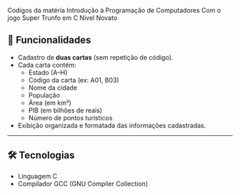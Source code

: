 Codigos da matéria Introdução à Programação de Computadores
Com o jogo Super Trunfo em C Nivel Novato

## 📌 Funcionalidades

- Cadastro de **duas cartas** (sem repetição de código).
- Cada carta contém:
  - Estado (A–H)
  - Código da carta (ex: A01, B03)
  - Nome da cidade
  - População
  - Área (em km²)
  - PIB (em bilhões de reais)
  - Número de pontos turísticos
- Exibição organizada e formatada das informações cadastradas.

---

## 🛠️ Tecnologias

- Linguagem C
- Compilador GCC (GNU Compiler Collection)
